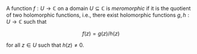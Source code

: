 A function $f: U \to \mathbb{C}$ on a domain $U \subseteq \mathbb{C}$ is *meromorphic* if it is the quotient of two holomorphic functions, i.e., there exist holomorphic functions $g, h: U \to \mathbb{C}$ such that 

$$
f(z) = g(z) / h(z)
$$

for all $z \in U$ such that $h(z) \neq 0$.
